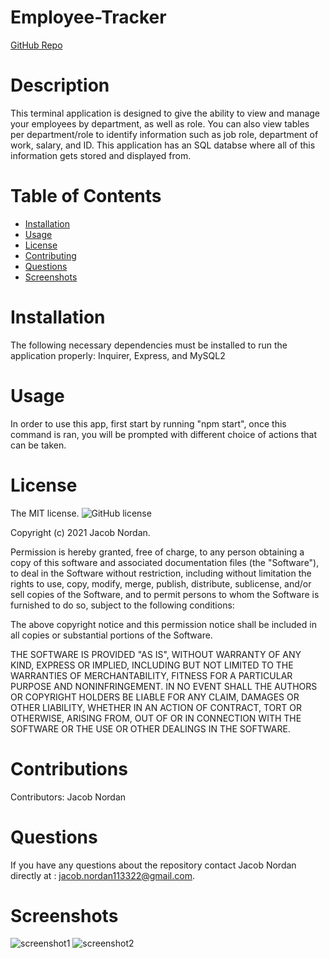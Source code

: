 # Employee-Tracker
[GitHub Repo](https://github.com/jnordan132/Employee-Tracker)
# Description
This terminal application is designed to give the ability to view and manage your employees by department, as well as role. You can also view tables per department/role to identify information such as job role, department of work, salary, and ID. This application has an SQL databse where all of this information gets stored and displayed from.
# Table of Contents 
* [Installation](#installation)
* [Usage](#usage)
* [License](#license)
* [Contributing](#contributing)
* [Questions](#questions)
* [Screenshots](#screenshots)
# Installation
The following necessary dependencies must be installed to run the application properly: Inquirer, Express, and MySQL2
# Usage
In order to use this app, first start by running "npm start", once this command is ran, you will be prompted with different choice of actions that can be taken.
# License
The MIT license. 
![GitHub license](https://img.shields.io/badge/license-MIT-blue.svg)
        
Copyright (c) 2021 Jacob Nordan.
        
Permission is hereby granted, free of charge, to any person obtaining a copy of this software and associated
documentation files (the "Software"), to deal in the Software without restriction, including without limitation
the rights to use, copy, modify, merge, publish, distribute, sublicense, and/or sell copies of the Software, and
to permit persons to whom the Software is furnished to do so, subject to the following conditions:

The above copyright notice and this permission notice shall be included in all copies or substantial portions
of the Software.

THE SOFTWARE IS PROVIDED "AS IS", WITHOUT WARRANTY OF ANY KIND, EXPRESS OR IMPLIED, INCLUDING BUT NOT LIMITED TO 
THE WARRANTIES OF MERCHANTABILITY, FITNESS FOR A PARTICULAR PURPOSE AND NONINFRINGEMENT. IN NO EVENT SHALL THE 
AUTHORS OR COPYRIGHT HOLDERS BE LIABLE FOR ANY CLAIM, DAMAGES OR OTHER LIABILITY, WHETHER IN AN ACTION OF CONTRACT,
TORT OR OTHERWISE, ARISING FROM, OUT OF OR IN CONNECTION WITH THE SOFTWARE OR THE USE OR OTHER DEALINGS IN THE SOFTWARE.
# Contributions
​Contributors: Jacob Nordan
# Questions
If you have any questions about the repository contact Jacob Nordan directly at : jacob.nordan113322@gmail.com.
# Screenshots
![screenshot1](https://user-images.githubusercontent.com/81433664/131264141-abe6b72e-1d18-4c1a-bd3b-a0dce79e8ef5.jpg)
![screenshot2](https://user-images.githubusercontent.com/81433664/131264144-a1b3a626-56cc-4b4a-8191-2ebfc61e67d4.jpg)
